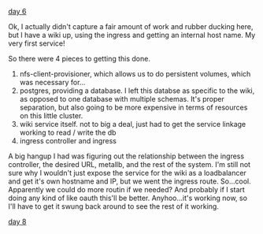 [day 6](day_6.md)

Ok, I actually didn't capture a fair amount of work and rubber ducking here, but I have a wiki up, using the ingress and getting an internal host name. My very first service!

So there were 4 pieces to getting this done.
1) nfs-client-provisioner, which allows us to do persistent volumes, which was necessary for...
1) postgres, providing a database. I left this databse as specific to the wiki, as opposed to one database with multiple schemas. It's proper separation, but also going to be more expensive in terms of resources on this little cluster.
1) wiki service itself. not to big a deal, just had to get the service linkage working to read / write the db
1) ingress controller and ingress


A big hangup I had was figuring out the relationship between the ingress controller, the desired URL, metallb, and the rest of the system. I'm still not sure why I wouldn't just expose the service for the wiki as a loadbalancer and get it's own hostname and IP, but we went the ingress route. So...cool. Apparently we could do more routin if we needed? And probably if I start doing any kind of like oauth this'll be better. Anyhoo...it's working now, so I'll have to get it swung back around to see the rest of it working.

[day 8](day_8.md)
